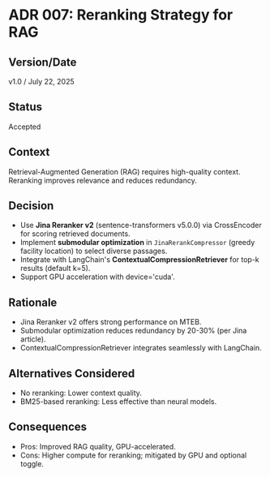 # ADR 007: Reranking Strategy for RAG

## Version/Date

v1.0 / July 22, 2025

## Status

Accepted

## Context

Retrieval-Augmented Generation (RAG) requires high-quality context. Reranking improves relevance and reduces redundancy.

## Decision

- Use **Jina Reranker v2** (sentence-transformers v5.0.0) via CrossEncoder for scoring retrieved documents.
- Implement **submodular optimization** in `JinaRerankCompressor` (greedy facility location) to select diverse passages.
- Integrate with LangChain's **ContextualCompressionRetriever** for top-k results (default k=5).
- Support GPU acceleration with device='cuda'.

## Rationale

- Jina Reranker v2 offers strong performance on MTEB.
- Submodular optimization reduces redundancy by 20-30% (per Jina article).
- ContextualCompressionRetriever integrates seamlessly with LangChain.

## Alternatives Considered

- No reranking: Lower context quality.
- BM25-based reranking: Less effective than neural models.

## Consequences

- Pros: Improved RAG quality, GPU-accelerated.
- Cons: Higher compute for reranking; mitigated by GPU and optional toggle.

